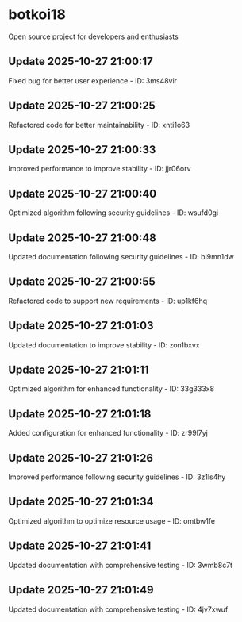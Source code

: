 # botkoi18
Open source project for developers and enthusiasts

## Update 2025-10-27 21:00:17
Fixed bug for better user experience - ID: 3ms48vir


## Update 2025-10-27 21:00:25
Refactored code for better maintainability - ID: xnti1o63


## Update 2025-10-27 21:00:33
Improved performance to improve stability - ID: jjr06orv


## Update 2025-10-27 21:00:40
Optimized algorithm following security guidelines - ID: wsufd0gi


## Update 2025-10-27 21:00:48
Updated documentation following security guidelines - ID: bi9mn1dw


## Update 2025-10-27 21:00:55
Refactored code to support new requirements - ID: up1kf6hq


## Update 2025-10-27 21:01:03
Updated documentation to improve stability - ID: zon1bxvx


## Update 2025-10-27 21:01:11
Optimized algorithm for enhanced functionality - ID: 33g333x8


## Update 2025-10-27 21:01:18
Added configuration for enhanced functionality - ID: zr99l7yj


## Update 2025-10-27 21:01:26
Improved performance following security guidelines - ID: 3z1ls4hy


## Update 2025-10-27 21:01:34
Optimized algorithm to optimize resource usage - ID: omtbw1fe


## Update 2025-10-27 21:01:41
Updated documentation with comprehensive testing - ID: 3wmb8c7t


## Update 2025-10-27 21:01:49
Updated documentation with comprehensive testing - ID: 4jv7xwuf

